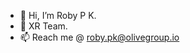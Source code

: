 - 👋 Hi, I’m Roby P K.
- 👀 XR Team.
- 📫 Reach me @ roby.pk@olivegroup.io

<!---
RobyOlive/RobyOlive is a ✨ special ✨ repository because its `README.md` (this file) appears on your GitHub profile.
You can click the Preview link to take a look at your changes.
--->
